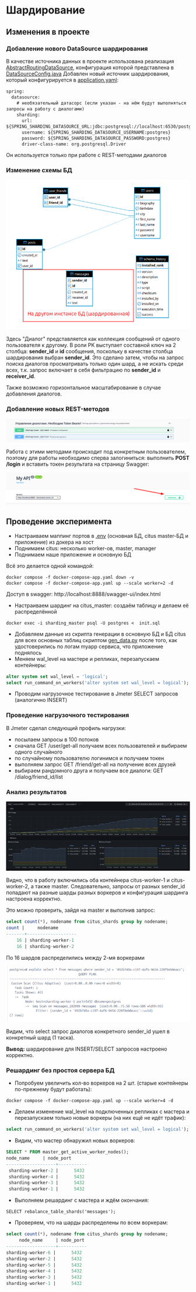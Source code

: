 # Шардирование

## Изменения в проекте
### Добавление нового DataSource шардирования
В качестве источника данных в проекте использована реализация [AbstractRoutingDataSource](https://docs.spring.io/spring-framework/docs/current/javadoc-api/org/springframework/jdbc/datasource/lookup/AbstractRoutingDataSource.html), конфигурация которой представлена в [DataSourceConfig.java](../src/main/java/com/example/myapp/config/DataSourceConfig.java)
Добавлен новый источник шардирования, который конфигурируется в  [application.yaml](../src/main/resources/application.yaml):

```shell
spring:
  datasource:
    # необязательный датасорс (если указан - на нём будут выполняться запросы на работу с диалогами)
    sharding:
      url: ${SPRING_SHARDING_DATASOURCE_URL:jdbc:postgresql://localhost:6530/postgres}
      username: ${SPRING_SHARDING_DATASOURCE_USERNAME:postgres}
      password: ${SPRING_SHARDING_DATASOURCE_PASSWORD:postgres}
      driver-class-name: org.postgresql.Driver
```

Он используется только при работе с REST-методами диалогов

### Изменение схемы БД

![](./imgs/schema.png)

Здесь "Диалог" представляется как коллекция сообщений от одного пользователя к другому. В роли PK выступает составной ключ на 2 столбца:
**sender_id** и **id** сообщения, поскольку в качестве столбца шардирования выбран **sender_id**. Это сделано затем, чтобы
на запрос поиска диалогов просматривать только один шард, а не искать среди всех, т.к. запрос включает в себя фильтрацию
по **sender_id** и **receiver_id**. 

Также возможно горизонтальное масштабирование в случае добавления диалогов. 

### Добавление новых REST-методов

![](./imgs/rest_methods.png)

Работа с этими методами происходит под конкретным пользователем, поэтому для работы необходимо сперва залогиниться:
выполнить **POST /login** и вставить токен результата на страницу Swagger:

![img.png](../caching/imgs/authorize_swagger.png)

## Проведение эксперимента
 
- Настраиваем маппинг портов в [.env](./.env) (основная БД, citus master-БД и приложение) из докера на хост
- Поднимаем citus: несколько worker-ов, master, manager
- Поднимаем наше приложение и основную БД

Всё это делается одной командой: 

```shell
docker compose -f docker-compose-app.yaml down -v
docker compose -f docker-compose-app.yaml up --scale worker=2 -d
```
Доступ в swagger: http://localhost:8888/swagger-ui/index.html

- Настраиваем шардинг на citus_master: создаём таблицу и делаем её распределённой
```shell
docker exec -i sharding_master psql -U postgres <  init.sql
```
- Добавляем данные из скрипта генерации в основную БД и БД citus для всех основных таблиц скриптом [gen_data.py](./gen_data.py) после того,
как удостоверились по логам myapp сервиса, что приложение поднялось
- Меняем wal_level на мастере и репликах, перезапускаем контейнеры:
```SQL 
alter system set wal_level = 'logical';
select run_command_on_workers('alter system set wal_level = logical');
```
- Проводим нагрузочное тестирование в Jmeter SELECT запросов (аналогично INSERT)

### Проведение нагрузочного тестирования

В Jmeter сделал следующий профиль нагрузки:

- посылаем запросы в 100 потоков
- сначала GET /user/get-all получаем всех пользователей и выбираем одного случайного
- по случайному пользователю логинимся и получаем токен
- выполняем запрос GET /friend/get-all на получение всех друзей
- выбираем рандомного друга и получаем все диалоги: GET /dialog/friend_id/list

### Анализ результатов

![](./imgs/experiment.png)

Видно, что в работу включились оба контейнера citus-worker-1 и citus-worker-2, а также master. Следовательно, запросы
от разных sender_id попадают на разные шарды разных воркеров и конфигурация шардинга настроена корректно.

Это можно проверить, зайдя на master и выполнив запрос:
```SQL
select count(*), nodename from citus_shards group by nodename;
count |     nodename      
-------+-------------------
    16 | sharding-worker-1
    16 | sharding-worker-2
```
По 16 шардов распределились между 2-мя воркерами

![img.png](./imgs/explain_select.png)

Видим, что select запрос диалогов конкретного sender_id ушел в конкретный шард (1 таска).

**Вывод:** шардирование для INSERT/SELECT запросов настроено корректно.

### Решардинг без простоя сервера БД

- Попробуем увеличить кол-во воркеров на 2 шт. (старые контейнеры по-прежнему будут работать):
```shell
docker compose -f docker-compose-app.yaml up --scale worker=4 -d
```

- Делаем изменение wal_level на подключенных репликах с мастера и перезапускаем только новые воркеры (на них ещё не идёт трафик):
```SQL
select run_command_on_workers('alter system set wal_level = logical');
```

- Видим, что мастер обнаружил новых воркеров:
```sql
SELECT * FROM master_get_active_worker_nodes();
node_name     | node_port 
-------------------+-----------
 sharding-worker-2 |      5432
 sharding-worker-4 |      5432
 sharding-worker-3 |      5432
 sharding-worker-1 |      5432
```

- Выполняем решардинг с мастера и ждём окончания:
```shell
SELECT rebalance_table_shards('messages');
```

- Проверяем, что на шарды распределены по всем воркерам:
```SQL
select count(*), nodename from citus_shards group by nodename;
     node_name     | node_port 
-------------------+-----------
sharding-worker-6 |      5432
sharding-worker-2 |      5432
sharding-worker-5 |      5432
sharding-worker-4 |      5432
sharding-worker-3 |      5432
sharding-worker-1 |      5432
```
